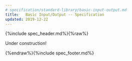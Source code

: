 ```yaml
---
# specification/standard-library/basic-input-output.md
title:   Basic Input/Output -- Specification
updated: 2019-12-22
---
```


{%include spec_header.md%}{%raw%}


Under construction!


{%endraw%}{%include spec_footer.md%}

